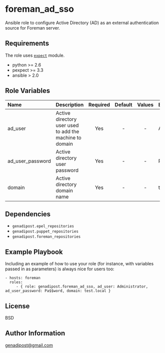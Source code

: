 foreman_ad_sso
=========

Ansible role to configure Active Directory (AD) as an external authentication source for Foreman server.

Requirements
------------

The role uses [```expect```](http://docs.ansible.com/ansible/latest/expect_module.html) module.

- python >= 2.6 
- pexpect >= 3.3 
- ansible > 2.0 

Role Variables
--------------

| Name    | Description    | Required    | Default    | Values | Examples |
|:--|:--|:-:|:-:|:-:|:--|
| ad_user | Active directory user used to add the machine to domain | Yes | - | - | Administrator |
| ad_user_password | Active directory user password | Yes | - | - | Pa$$word |
| domain | Active directory domain name | Yes | - | - | test.local |

Dependencies
------------

* `genadipost.epel_repositories`
* `genadipost.puppet_repositories`
* `genadipost.foreman_repositories`

Example Playbook
----------------

Including an example of how to use your role (for instance, with variables passed in as parameters) is always nice for users too:

    - hosts: foreman
      roles:
         - { role: genadipost.foreman_ad_sso, ad_user: Administrator, ad_user_password: Pa$$word, domain: test.local }

License
-------

BSD

Author Information
------------------

genadipost@gmail.com
